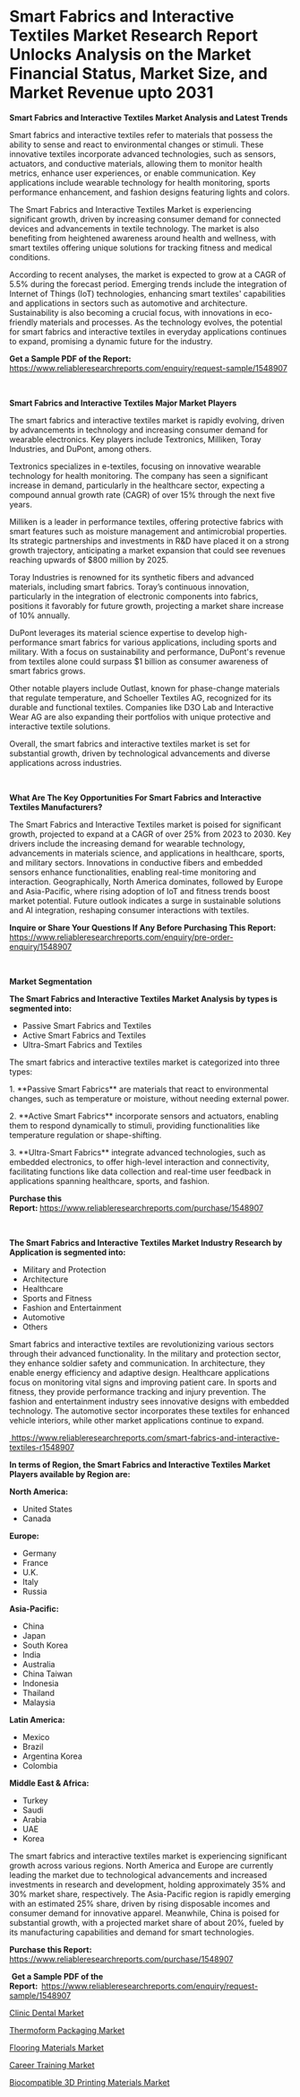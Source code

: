 <p><h1>Smart Fabrics and Interactive Textiles Market Research Report Unlocks Analysis on the Market Financial Status, Market Size, and Market Revenue upto 2031</h1></p><p><strong>Smart Fabrics and Interactive Textiles Market Analysis and Latest Trends</strong></p>
<p><p>Smart fabrics and interactive textiles refer to materials that possess the ability to sense and react to environmental changes or stimuli. These innovative textiles incorporate advanced technologies, such as sensors, actuators, and conductive materials, allowing them to monitor health metrics, enhance user experiences, or enable communication. Key applications include wearable technology for health monitoring, sports performance enhancement, and fashion designs featuring lights and colors.</p><p>The Smart Fabrics and Interactive Textiles Market is experiencing significant growth, driven by increasing consumer demand for connected devices and advancements in textile technology. The market is also benefiting from heightened awareness around health and wellness, with smart textiles offering unique solutions for tracking fitness and medical conditions. </p><p>According to recent analyses, the market is expected to grow at a CAGR of 5.5% during the forecast period. Emerging trends include the integration of Internet of Things (IoT) technologies, enhancing smart textiles' capabilities and applications in sectors such as automotive and architecture. Sustainability is also becoming a crucial focus, with innovations in eco-friendly materials and processes. As the technology evolves, the potential for smart fabrics and interactive textiles in everyday applications continues to expand, promising a dynamic future for the industry.</p></p>
<p><strong>Get a Sample PDF of the Report:&nbsp;</strong> <a href="https://www.reliableresearchreports.com/enquiry/request-sample/1548907?utm_campaign=4&utm_medium=2&utm_source=Github&utm_content=ia&utm_term=14112024&utm_id=smart-fabrics-and-interactive-textiles">https://www.reliableresearchreports.com/enquiry/request-sample/1548907</a></p>
<p>&nbsp;</p>
<p><strong>Smart Fabrics and Interactive Textiles Major Market Players</strong></p>
<p><p>The smart fabrics and interactive textiles market is rapidly evolving, driven by advancements in technology and increasing consumer demand for wearable electronics. Key players include Textronics, Milliken, Toray Industries, and DuPont, among others.</p><p>Textronics specializes in e-textiles, focusing on innovative wearable technology for health monitoring. The company has seen a significant increase in demand, particularly in the healthcare sector, expecting a compound annual growth rate (CAGR) of over 15% through the next five years.</p><p>Milliken is a leader in performance textiles, offering protective fabrics with smart features such as moisture management and antimicrobial properties. Its strategic partnerships and investments in R&D have placed it on a strong growth trajectory, anticipating a market expansion that could see revenues reaching upwards of $800 million by 2025.</p><p>Toray Industries is renowned for its synthetic fibers and advanced materials, including smart fabrics. Toray’s continuous innovation, particularly in the integration of electronic components into fabrics, positions it favorably for future growth, projecting a market share increase of 10% annually.</p><p>DuPont leverages its material science expertise to develop high-performance smart fabrics for various applications, including sports and military. With a focus on sustainability and performance, DuPont's revenue from textiles alone could surpass $1 billion as consumer awareness of smart fabrics grows.</p><p>Other notable players include Outlast, known for phase-change materials that regulate temperature, and Schoeller Textiles AG, recognized for its durable and functional textiles. Companies like D3O Lab and Interactive Wear AG are also expanding their portfolios with unique protective and interactive textile solutions.</p><p>Overall, the smart fabrics and interactive textiles market is set for substantial growth, driven by technological advancements and diverse applications across industries.</p></p>
<p>&nbsp;</p>
<p><strong>What Are The Key Opportunities For Smart Fabrics and Interactive Textiles Manufacturers?</strong></p>
<p><p>The Smart Fabrics and Interactive Textiles market is poised for significant growth, projected to expand at a CAGR of over 25% from 2023 to 2030. Key drivers include the increasing demand for wearable technology, advancements in materials science, and applications in healthcare, sports, and military sectors. Innovations in conductive fibers and embedded sensors enhance functionalities, enabling real-time monitoring and interaction. Geographically, North America dominates, followed by Europe and Asia-Pacific, where rising adoption of IoT and fitness trends boost market potential. Future outlook indicates a surge in sustainable solutions and AI integration, reshaping consumer interactions with textiles.</p></p>
<p><strong>Inquire or Share Your Questions If Any Before Purchasing This Report:</strong> <a href="https://www.reliableresearchreports.com/enquiry/pre-order-enquiry/1548907?utm_campaign=4&utm_medium=2&utm_source=Github&utm_content=ia&utm_term=14112024&utm_id=smart-fabrics-and-interactive-textiles">https://www.reliableresearchreports.com/enquiry/pre-order-enquiry/1548907</a></p>
<p>&nbsp;</p>
<p><strong>Market Segmentation</strong></p>
<p><strong>The Smart Fabrics and Interactive Textiles Market Analysis by types is segmented into:</strong></p>
<p><ul><li>Passive Smart Fabrics and Textiles</li><li>Active Smart Fabrics and Textiles</li><li>Ultra-Smart Fabrics and Textiles</li></ul></p>
<p><p>The smart fabrics and interactive textiles market is categorized into three types: </p><p>1. **Passive Smart Fabrics** are materials that react to environmental changes, such as temperature or moisture, without needing external power. </p><p>2. **Active Smart Fabrics** incorporate sensors and actuators, enabling them to respond dynamically to stimuli, providing functionalities like temperature regulation or shape-shifting. </p><p>3. **Ultra-Smart Fabrics** integrate advanced technologies, such as embedded electronics, to offer high-level interaction and connectivity, facilitating functions like data collection and real-time user feedback in applications spanning healthcare, sports, and fashion.</p></p>
<p><strong>Purchase this Report:&nbsp;</strong><a href="https://www.reliableresearchreports.com/purchase/1548907?utm_campaign=4&utm_medium=2&utm_source=Github&utm_content=ia&utm_term=14112024&utm_id=smart-fabrics-and-interactive-textiles">https://www.reliableresearchreports.com/purchase/1548907</a></p>
<p>&nbsp;</p>
<p><strong>The Smart Fabrics and Interactive Textiles Market Industry Research by Application is segmented into:</strong></p>
<p><ul><li>Military and Protection</li><li>Architecture</li><li>Healthcare</li><li>Sports and Fitness</li><li>Fashion and Entertainment</li><li>Automotive</li><li>Others</li></ul></p>
<p><p>Smart fabrics and interactive textiles are revolutionizing various sectors through their advanced functionality. In the military and protection sector, they enhance soldier safety and communication. In architecture, they enable energy efficiency and adaptive design. Healthcare applications focus on monitoring vital signs and improving patient care. In sports and fitness, they provide performance tracking and injury prevention. The fashion and entertainment industry sees innovative designs with embedded technology. The automotive sector incorporates these textiles for enhanced vehicle interiors, while other market applications continue to expand.</p></p>
<p><a href="https://www.reliableresearchreports.com/smart-fabrics-and-interactive-textiles-r1548907?utm_campaign=4&utm_medium=2&utm_source=Github&utm_content=ia&utm_term=14112024&utm_id=smart-fabrics-and-interactive-textiles">&nbsp;https://www.reliableresearchreports.com/smart-fabrics-and-interactive-textiles-r1548907</a></p>
<p><strong>In terms of Region, the Smart Fabrics and Interactive Textiles Market Players available by Region are:</strong></p>
<p>
    <p> <strong> North America: </strong>
        <ul>
            <li>United States</li>
            <li>Canada</li>
        </ul>
        </p> 
    <p> <strong> Europe: </strong>
        <ul>
            <li>Germany</li>
            <li>France</li>
            <li>U.K.</li>
            <li>Italy</li>
            <li>Russia</li>
        </ul>
        </p> 
    <p> <strong> Asia-Pacific: </strong>
        <ul>
            <li>China</li>
            <li>Japan</li>
            <li>South Korea</li>
            <li>India</li>
            <li>Australia</li>
            <li>China Taiwan</li>
            <li>Indonesia</li>
            <li>Thailand</li>
            <li>Malaysia</li>
        </ul>
        </p> 
    <p> <strong> Latin America: </strong>
        <ul>
            <li>Mexico</li>
            <li>Brazil</li>
            <li>Argentina Korea</li>
            <li>Colombia</li>
        </ul>
        </p> 
    <p> <strong> Middle East & Africa: </strong>
        <ul>
            <li>Turkey</li>
            <li>Saudi</li>
            <li>Arabia</li>
            <li>UAE</li>
            <li>Korea</li>
        </ul>
    </p>
    </p>
<p><p>The smart fabrics and interactive textiles market is experiencing significant growth across various regions. North America and Europe are currently leading the market due to technological advancements and increased investments in research and development, holding approximately 35% and 30% market share, respectively. The Asia-Pacific region is rapidly emerging with an estimated 25% share, driven by rising disposable incomes and consumer demand for innovative apparel. Meanwhile, China is poised for substantial growth, with a projected market share of about 20%, fueled by its manufacturing capabilities and demand for smart technologies.</p></p>
<p><strong>Purchase this Report: </strong><a href="https://www.reliableresearchreports.com/purchase/1548907?utm_campaign=4&utm_medium=2&utm_source=Github&utm_content=ia&utm_term=14112024&utm_id=smart-fabrics-and-interactive-textiles">https://www.reliableresearchreports.com/purchase/1548907</a></p>
<p>&nbsp;<strong>Get a Sample PDF of the Report:&nbsp;&nbsp;</strong><a href="https://www.reliableresearchreports.com/enquiry/request-sample/1548907?utm_campaign=4&utm_medium=2&utm_source=Github&utm_content=ia&utm_term=14112024&utm_id=smart-fabrics-and-interactive-textiles">https://www.reliableresearchreports.com/enquiry/request-sample/1548907</a></p>
<p><strong></strong></p>
<p><p><a href="https://issuu.com/reportprime-2/docs/clinic-dental-market-size-2030.pptx_1d2b716fdacaea?utm_campaign=4&utm_medium=2&utm_source=Github&utm_content=ia&utm_term=14112024&utm_id=smart-fabrics-and-interactive-textiles">Clinic Dental Market</a></p><p><a href="https://www.linkedin.com/pulse/global-thermoform-packaging-market-comprehensive-analysis-rngbc?utm_campaign=4&utm_medium=2&utm_source=Github&utm_content=ia&utm_term=14112024&utm_id=smart-fabrics-and-interactive-textiles">Thermoform Packaging Market</a></p><p><a href="https://github.com/Rekhakhatun65/Market-Research-Report-List-1/blob/main/flooring-materials-market.md?utm_campaign=4&utm_medium=2&utm_source=Github&utm_content=ia&utm_term=14112024&utm_id=smart-fabrics-and-interactive-textiles">Flooring Materials Market</a></p><p><a href="https://issuu.com/reportprime-2/docs/career-training-market-size-2030.pp_71449b07d6f8d2?utm_campaign=4&utm_medium=2&utm_source=Github&utm_content=ia&utm_term=14112024&utm_id=smart-fabrics-and-interactive-textiles">Career Training Market</a></p><p><a href="https://www.linkedin.com/pulse/comprehensive-biocompatible-3d-printing-materials-market-qy2yc?utm_campaign=4&utm_medium=2&utm_source=Github&utm_content=ia&utm_term=14112024&utm_id=smart-fabrics-and-interactive-textiles">Biocompatible 3D Printing Materials Market</a></p></p>